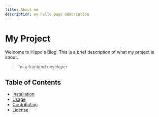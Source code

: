 ```yaml
---
title: About me
description: my hello page description
---
```

# My Project

Welcome to Hippo's Blog! This is a brief description of what my project is about.

> I'm a frontend developer
## Table of Contents
- [Installation](#installation)
- [Usage](#usage)
- [Contributing](#contributing)
- [License](#license)


